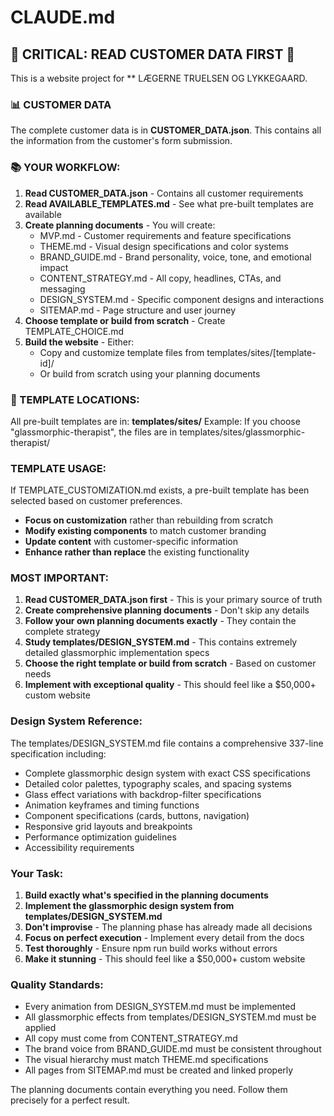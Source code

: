 # CLAUDE.md

## 🚨 CRITICAL: READ CUSTOMER DATA FIRST 🚨

This is a website project for ** LÆGERNE TRUELSEN OG LYKKEGAARD.

### 📊 CUSTOMER DATA
The complete customer data is in **CUSTOMER_DATA.json**. This contains all the information from the customer's form submission.

### 📚 YOUR WORKFLOW:
1. **Read CUSTOMER_DATA.json** - Contains all customer requirements
2. **Read AVAILABLE_TEMPLATES.md** - See what pre-built templates are available
3. **Create planning documents** - You will create:
   - MVP.md - Customer requirements and feature specifications
   - THEME.md - Visual design specifications and color systems
   - BRAND_GUIDE.md - Brand personality, voice, tone, and emotional impact
   - CONTENT_STRATEGY.md - All copy, headlines, CTAs, and messaging
   - DESIGN_SYSTEM.md - Specific component designs and interactions
   - SITEMAP.md - Page structure and user journey
4. **Choose template or build from scratch** - Create TEMPLATE_CHOICE.md
5. **Build the website** - Either:
   - Copy and customize template files from templates/sites/[template-id]/
   - Or build from scratch using your planning documents

### 📁 TEMPLATE LOCATIONS:
All pre-built templates are in: **templates/sites/**
Example: If you choose "glassmorphic-therapist", the files are in templates/sites/glassmorphic-therapist/

### TEMPLATE USAGE:
If TEMPLATE_CUSTOMIZATION.md exists, a pre-built template has been selected based on customer preferences.
- **Focus on customization** rather than rebuilding from scratch
- **Modify existing components** to match customer branding
- **Update content** with customer-specific information
- **Enhance rather than replace** the existing functionality

### MOST IMPORTANT:
1. **Read CUSTOMER_DATA.json first** - This is your primary source of truth
2. **Create comprehensive planning documents** - Don't skip any details
3. **Follow your own planning documents exactly** - They contain the complete strategy
4. **Study templates/DESIGN_SYSTEM.md** - This contains extremely detailed glassmorphic implementation specs
5. **Choose the right template or build from scratch** - Based on customer needs
6. **Implement with exceptional quality** - This should feel like a $50,000+ custom website

### Design System Reference:
The templates/DESIGN_SYSTEM.md file contains a comprehensive 337-line specification including:
- Complete glassmorphic design system with exact CSS specifications
- Detailed color palettes, typography scales, and spacing systems
- Glass effect variations with backdrop-filter specifications
- Animation keyframes and timing functions
- Component specifications (cards, buttons, navigation)
- Responsive grid layouts and breakpoints
- Performance optimization guidelines
- Accessibility requirements

### Your Task:
1. **Build exactly what's specified in the planning documents**
2. **Implement the glassmorphic design system from templates/DESIGN_SYSTEM.md**
3. **Don't improvise** - The planning phase has already made all decisions
4. **Focus on perfect execution** - Implement every detail from the docs
5. **Test thoroughly** - Ensure npm run build works without errors
6. **Make it stunning** - This should feel like a $50,000+ custom website

### Quality Standards:
- Every animation from DESIGN_SYSTEM.md must be implemented
- All glassmorphic effects from templates/DESIGN_SYSTEM.md must be applied
- All copy must come from CONTENT_STRATEGY.md
- The brand voice from BRAND_GUIDE.md must be consistent throughout
- The visual hierarchy must match THEME.md specifications
- All pages from SITEMAP.md must be created and linked properly

The planning documents contain everything you need. Follow them precisely for a perfect result.